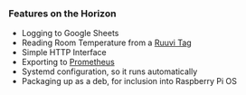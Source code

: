 ### Features on the Horizon

* Logging to Google Sheets
* Reading Room Temperature from a [Ruuvi Tag](https://ruuvi.com/)
* Simple HTTP Interface
* Exporting to [Prometheus](http://www.prometheus.io)
* Systemd configuration, so it runs automatically
* Packaging up as a deb, for inclusion into Raspberry Pi OS
